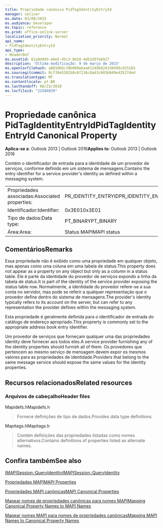 ```yaml
---
title: Propriedade canônica PidTagIdentityEntryId
manager: soliver
ms.date: 03/09/2015
ms.audience: Developer
ms.topic: reference
ms.prod: office-online-server
localization_priority: Normal
api_name:
- PidTagIdentityEntryId
api_type:
- HeaderDef
ms.assetid: 61a9d403-e0e5-45c3-8d18-4d53207ab927
description: 'Última modificação: 9 de março de 2015'
ms.openlocfilehash: a8810b6c39b909ebaa612496824150499cd15165
ms.sourcegitcommit: 0cf39e5382b8c6f236c8a63c6036849ed3527ded
ms.translationtype: MT
ms.contentlocale: pt-BR
ms.lasthandoff: 08/23/2018
ms.locfileid: "22584839"
---
```

# <a name="pidtagidentityentryid-canonical-property"></a><span data-ttu-id="44410-103">Propriedade canônica PidTagIdentityEntryId</span><span class="sxs-lookup"><span data-stu-id="44410-103">PidTagIdentityEntryId Canonical Property</span></span>

  
  
<span data-ttu-id="44410-104">**Aplica-se a**: Outlook 2013 | Outlook 2016</span><span class="sxs-lookup"><span data-stu-id="44410-104">**Applies to**: Outlook 2013 | Outlook 2016</span></span> 
  
<span data-ttu-id="44410-105">Contém o identificador de entrada para a identidade de um provedor de serviços, conforme definido em um sistema de mensagens.</span><span class="sxs-lookup"><span data-stu-id="44410-105">Contains the entry identifier for a service provider's identity as defined within a messaging system.</span></span> 
  
|||
|:-----|:-----|
|<span data-ttu-id="44410-106">Propriedades associadas:</span><span class="sxs-lookup"><span data-stu-id="44410-106">Associated properties:</span></span>  <br/> |<span data-ttu-id="44410-107">PR_IDENTITY_ENTRYID</span><span class="sxs-lookup"><span data-stu-id="44410-107">PR_IDENTITY_ENTRYID</span></span>  <br/> |
|<span data-ttu-id="44410-108">Identificador:</span><span class="sxs-lookup"><span data-stu-id="44410-108">Identifier:</span></span>  <br/> |<span data-ttu-id="44410-109">0x3E01</span><span class="sxs-lookup"><span data-stu-id="44410-109">0x3E01</span></span>  <br/> |
|<span data-ttu-id="44410-110">Tipo de dados:</span><span class="sxs-lookup"><span data-stu-id="44410-110">Data type:</span></span>  <br/> |<span data-ttu-id="44410-111">PT_BINARY</span><span class="sxs-lookup"><span data-stu-id="44410-111">PT_BINARY</span></span>  <br/> |
|<span data-ttu-id="44410-112">Área:</span><span class="sxs-lookup"><span data-stu-id="44410-112">Area:</span></span>  <br/> |<span data-ttu-id="44410-113">Status MAPI</span><span class="sxs-lookup"><span data-stu-id="44410-113">MAPI status</span></span>  <br/> |
   
## <a name="remarks"></a><span data-ttu-id="44410-114">Comentários</span><span class="sxs-lookup"><span data-stu-id="44410-114">Remarks</span></span>

<span data-ttu-id="44410-115">Essa propriedade não é exibido como uma propriedade em qualquer objeto, mas apenas como uma coluna em uma tabela de status.</span><span class="sxs-lookup"><span data-stu-id="44410-115">This property does not appear as a property on any object but only as a column in a status table.</span></span> <span data-ttu-id="44410-116">Ele é parte da identidade do provedor de serviços expondo a linha da tabela de status.</span><span class="sxs-lookup"><span data-stu-id="44410-116">It is part of the identity of the service provider exposing the status table row.</span></span> <span data-ttu-id="44410-117">Normalmente, a identidade do provedor refere-se a sua conta no servidor, mas pode se referir a qualquer representação que o provedor define dentro do sistema de mensagens.</span><span class="sxs-lookup"><span data-stu-id="44410-117">The provider's identity typically refers to its account on the server, but can refer to any representation the provider defines within the messaging system.</span></span> 
  
<span data-ttu-id="44410-118">Esta propriedade é geralmente definida para o identificador de entrada do catálogo de endereço apropriado.</span><span class="sxs-lookup"><span data-stu-id="44410-118">This proprerty is commonly set to the appropriate address book entry identifier.</span></span> 
  
<span data-ttu-id="44410-119">Um provedor de serviços que forneçam qualquer uma das propriedades identity deve fornecer aos todos eles.</span><span class="sxs-lookup"><span data-stu-id="44410-119">A service provider furnishing any of the identity properties should furnish all of them.</span></span> <span data-ttu-id="44410-120">Os provedores que pertencem ao mesmo serviço de mensagem devem expor os mesmos valores para as propriedades de identidade.</span><span class="sxs-lookup"><span data-stu-id="44410-120">Providers that belong to the same message service should expose the same values for the identity properties.</span></span> 
  
## <a name="related-resources"></a><span data-ttu-id="44410-121">Recursos relacionados</span><span class="sxs-lookup"><span data-stu-id="44410-121">Related resources</span></span>

### <a name="header-files"></a><span data-ttu-id="44410-122">Arquivos de cabeçalho</span><span class="sxs-lookup"><span data-stu-id="44410-122">Header files</span></span>

<span data-ttu-id="44410-123">Mapidefs.h</span><span class="sxs-lookup"><span data-stu-id="44410-123">Mapidefs.h</span></span>
  
> <span data-ttu-id="44410-124">Fornece definições de tipo de dados.</span><span class="sxs-lookup"><span data-stu-id="44410-124">Provides data type definitions.</span></span>
    
<span data-ttu-id="44410-125">Mapitags.h</span><span class="sxs-lookup"><span data-stu-id="44410-125">Mapitags.h</span></span>
  
> <span data-ttu-id="44410-126">Contém definições das propriedades listadas como nomes alternativos.</span><span class="sxs-lookup"><span data-stu-id="44410-126">Contains definitions of properties listed as alternate names.</span></span>
    
## <a name="see-also"></a><span data-ttu-id="44410-127">Confira também</span><span class="sxs-lookup"><span data-stu-id="44410-127">See also</span></span>



[<span data-ttu-id="44410-128">IMAPISession::QueryIdentity</span><span class="sxs-lookup"><span data-stu-id="44410-128">IMAPISession::QueryIdentity</span></span>](imapisession-queryidentity.md)


[<span data-ttu-id="44410-129">Propriedades MAPI</span><span class="sxs-lookup"><span data-stu-id="44410-129">MAPI Properties</span></span>](mapi-properties.md)
  
[<span data-ttu-id="44410-130">Propriedades MAPI canônicas</span><span class="sxs-lookup"><span data-stu-id="44410-130">MAPI Canonical Properties</span></span>](mapi-canonical-properties.md)
  
[<span data-ttu-id="44410-131">Mapear nomes de propriedades canônicas para nomes MAPI</span><span class="sxs-lookup"><span data-stu-id="44410-131">Mapping Canonical Property Names to MAPI Names</span></span>](mapping-canonical-property-names-to-mapi-names.md)
  
[<span data-ttu-id="44410-132">Mapear nomes MAPI para nomes de propriedades canônicas</span><span class="sxs-lookup"><span data-stu-id="44410-132">Mapping MAPI Names to Canonical Property Names</span></span>](mapping-mapi-names-to-canonical-property-names.md)


